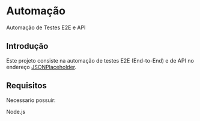 # Automação

Automação de Testes E2E e API

## Introdução

Este projeto consiste na automação de testes E2E (End-to-End) e de API no endereço [JSONPlaceholder](https://jsonplaceholder.typicode.com).

## Requisitos

Necessario possuir:

Node.js
